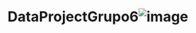# DataProjectGrupo6![image](https://user-images.githubusercontent.com/84716641/152009071-d3c25b43-573e-4069-95c2-09dcef797772.jpeg)
